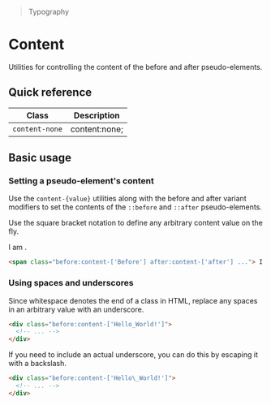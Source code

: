 > Typography

# Content
Utilities for controlling the content of the before and after pseudo-elements.

## Quick reference

| Class          | Description   |
| -------------- | ------------- |
| `content-none` | content:none; |

## Basic usage
### Setting a pseudo-element's content
Use the `content-{value}` utilities along with the before and after variant modifiers
to set the contents of the `::before` and `::after` pseudo-elements.

Use the square bracket notation to define any arbitrary content value on the fly.

<container>
  <div class="text-center">
    <span class="before:content-['Before'] after:content-['after'] before:text-indigo-400 after:text-indigo-400"> I am </span>.
  </div>
</container>

```html
<span class="before:content-['Before'] after:content-['after'] ..."> I am </span>
```

### Using spaces and underscores
Since whitespace denotes the end of a class in HTML, replace any spaces in an arbitrary value with an underscore.

<container>
  <div class="text-center">
    <span class="before:content-['Hello_World!']"></span>
  </div>
</container>

```html
<div class="before:content-['Hello_World!']">
  <!-- ... -->
</div>
```

If you need to include an actual underscore, you can do this by escaping it with a backslash.
<container>
  <div class="text-center">
    <span class="before:content-['Hello\_World!']"></span>
  </div>
</container>

```html
<div class="before:content-['Hello\_World!']">
  <!-- ... -->
</div>
```

